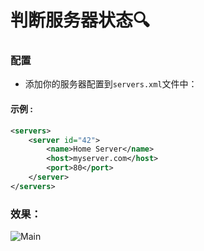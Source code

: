 # 判断服务器状态:mag:

### 配置

- 添加你的服务器配置到`servers.xml`文件中：

#### 示例 :

```xml
<servers>
	<server id="42">
		<name>Home Server</name>
		<host>myserver.com</host>
		<port>80</port>
	</server>
</servers>
``` 

### 效果：

![Main](https://github.com/liluoao/check-server-status/raw/master/img/main.png)

